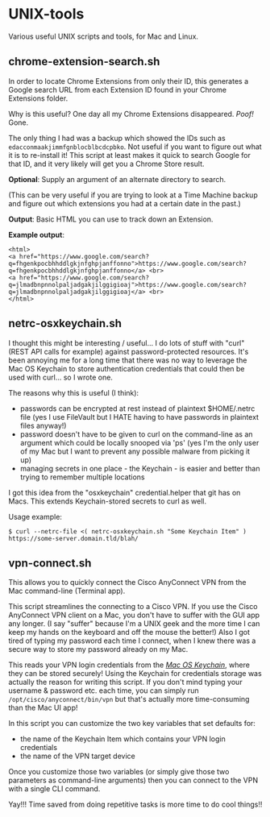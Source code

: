 # UNIX-tools

Various useful UNIX scripts and tools, for Mac and Linux.


## chrome-extension-search.sh

In order to locate Chrome Extensions from only their ID, this generates a Google search URL from each Extension ID found in your Chrome Extensions folder.

Why is this useful? One day all my Chrome Extensions disappeared. _Poof!_ Gone.

The only thing I had was a backup which showed the IDs such as `edacconmaakjimmfgnblocblbcdcpbko`. Not useful if you want to figure out what it is to re-install it! This script at least makes it quick to search Google for that ID, and it very likely will get you a Chrome Store result.

__Optional__: Supply an argument of an alternate directory to search.

(This can be very useful if you are trying to look at a Time Machine backup and figure out which extensions you had at a certain date in the past.)

__Output__: Basic HTML you can use to track down an Extension.

__Example output__:
```
<html>
<a href="https://www.google.com/search?q=fhgenkpocbhhddlgkjnfghpjanffonno">https://www.google.com/search?q=fhgenkpocbhhddlgkjnfghpjanffonno</a> <br>
<a href="https://www.google.com/search?q=jlmadbnpnnolpaljadgakjilggigioaj">https://www.google.com/search?q=jlmadbnpnnolpaljadgakjilggigioaj</a> <br>
</html>
```



## netrc-osxkeychain.sh

I thought this might be interesting / useful... I do lots of stuff with "curl" (REST API calls for example) against password-protected resources. It's been annoying me for a long time that there was no way to leverage the Mac OS Keychain to store authentication credentials that could then be used with curl... so I wrote one.

The reasons why this is useful (I think):
- passwords can be encrypted at rest instead of plaintext $HOME/.netrc file (yes I use FileVault but I HATE having to have passwords in plaintext files anyway!)
- password doesn't have to be given to curl on the command-line as an argument which could be locally snooped via 'ps'  (yes I'm the only user of my Mac but I want to prevent any possible malware from picking it up)
- managing secrets in one place - the Keychain - is easier and better than trying to remember multiple locations

I got this idea from the "osxkeychain" credential.helper that git has on Macs. This extends Keychain-stored secrets to curl as well.

Usage example:

```$ curl --netrc-file <( netrc-osxkeychain.sh "Some Keychain Item" ) https://some-server.domain.tld/blah/```




## vpn-connect.sh

This allows you to quickly connect the Cisco AnyConnect VPN from the Mac command-line (Terminal app).

This script streamlines the connecting to a Cisco VPN. If you use the Cisco AnyConnect VPN client on a Mac,
you don't have to suffer with the GUI app any longer. (I say "suffer" because I'm a UNIX geek and the more
time I can keep my hands on the keyboard and off the mouse the better!) Also I got tired of typing my password
each time I connect, when I knew there was a secure way to store my password already on my Mac.

This reads your VPN login credentials from the *<a href="https://support.apple.com/kb/PH20093">Mac OS Keychain</a>*,
where they can be stored securely! Using the Keychain for credentials storage was actually the reason for
writing this script. If you don't mind typing your username & password etc. each time, you can simply run
`/opt/cisco/anyconnect/bin/vpn` but that's actually more time-consuming than the Mac UI app!

In this script you can customize the two key variables that set defaults for:
- the name of the Keychain Item which contains your VPN login credentials
- the name of the VPN target device

Once you customize those two variables (or simply give those two parameters as command-line arguments) then
you can connect to the VPN with a single CLI command.

Yay!!! Time saved from doing repetitive tasks is more time to do cool things!!
